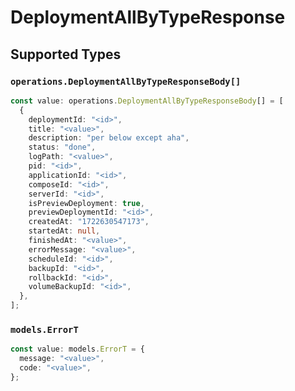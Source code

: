 # DeploymentAllByTypeResponse


## Supported Types

### `operations.DeploymentAllByTypeResponseBody[]`

```typescript
const value: operations.DeploymentAllByTypeResponseBody[] = [
  {
    deploymentId: "<id>",
    title: "<value>",
    description: "per below except aha",
    status: "done",
    logPath: "<value>",
    pid: "<id>",
    applicationId: "<id>",
    composeId: "<id>",
    serverId: "<id>",
    isPreviewDeployment: true,
    previewDeploymentId: "<id>",
    createdAt: "1722630547173",
    startedAt: null,
    finishedAt: "<value>",
    errorMessage: "<value>",
    scheduleId: "<id>",
    backupId: "<id>",
    rollbackId: "<id>",
    volumeBackupId: "<id>",
  },
];
```

### `models.ErrorT`

```typescript
const value: models.ErrorT = {
  message: "<value>",
  code: "<value>",
};
```

